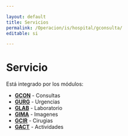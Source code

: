```yaml
---

layout: default
title: Servicios
permalink: /Operacion/is/hospital/gconsulta/
editable: si

---
```




# Servicio



Está integrado por los módulos:



* [**GCON**](http://docs.oasiscom.com/Operacion/is/hospital/gconsulta/gcon) - Consultas 
* [**GURG**](http://docs.oasiscom.com/Operacion/is/hospital/gconsulta/gurg) - Urgencias 
* [**GLAB**](http://docs.oasiscom.com/Operacion/is/hospital/gconsulta/glab) - Laboratorio 
* [**GIMA**](http://docs.oasiscom.com/Operacion/is/hospital/gconsulta/gima) - Imagenes 
* [**GCIR**](http://docs.oasiscom.com/Operacion/is/hospital/gconsulta/gcir) - Cirugias 
* [**GACT**](http://docs.oasiscom.com/Operacion/is/hospital/gconsulta/gact) - Actividades

